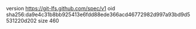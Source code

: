 version https://git-lfs.github.com/spec/v1
oid sha256:da9e4c31b8bb925413e6fdd88ede366acd46772982d997a93bd9d5531220d202
size 460
